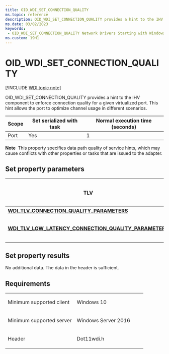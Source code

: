 ```yaml
---
title: OID_WDI_SET_CONNECTION_QUALITY
ms.topic: reference
description: OID_WDI_SET_CONNECTION_QUALITY provides a hint to the IHV component to enforce connection quality for a given virtualized port. This hint allows the port to optimize channel usage in different scenarios.
ms.date: 03/02/2023
keywords:
 - OID_WDI_SET_CONNECTION_QUALITY Network Drivers Starting with Windows Vista
ms.custom: 19H1
---
```


# OID\_WDI\_SET\_CONNECTION\_QUALITY

[!INCLUDE [WDI topic note](../includes/wdi-version-warning.md)]


OID\_WDI\_SET\_CONNECTION\_QUALITY provides a hint to the IHV component to enforce connection quality for a given virtualized port. This hint allows the port to optimize channel usage in different scenarios.

| Scope | Set serialized with task | Normal execution time (seconds) |
|-------|--------------------------|---------------------------------|
| Port  | Yes                      | 1                               |

 

**Note**  This property specifies data path quality of service hints, which may cause conflicts with other properties or tasks that are issued to the adapter.

 

## Set property parameters


| TLV                                                                                                                       | Multiple TLV instances allowed | Optional | Description                                                                                                                                                                                    |
|---------------------------------------------------------------------------------------------------------------------------|--------------------------------|----------|------------------------------------------------------------------------------------------------------------------------------------------------------------------------------------------------|
| [**WDI\_TLV\_CONNECTION\_QUALITY\_PARAMETERS**](./wdi-tlv-connection-quality-parameters.md)                           |                                |          | The desired Wi-Fi connection quality hint.                                                                                                                                                     |
| [**WDI\_TLV\_LOW\_LATENCY\_CONNECTION\_QUALITY\_PARAMETERS**](./wdi-tlv-low-latency-connection-quality-parameters.md) |                                | X        | The behavior for low latency connection quality. This is only required if the connection quality is set to [**WDI\_CONNECTION\_QUALITY\_LOW\_LATENCY**](/windows-hardware/drivers/ddi/wditypes/ne-wditypes-_wdi_connection_quality_hint). |

 

## Set property results


No additional data. The data in the header is sufficient.

## Requirements

<table>
<colgroup>
<col width="50%" />
<col width="50%" />
</colgroup>
<tbody>
<tr class="odd">
<td><p>Minimum supported client</p></td>
<td><p>Windows 10</p></td>
</tr>
<tr class="even">
<td><p>Minimum supported server</p></td>
<td><p>Windows Server 2016</p></td>
</tr>
<tr class="odd">
<td><p>Header</p></td>
<td>Dot11wdi.h</td>
</tr>
</tbody>
</table>

 

